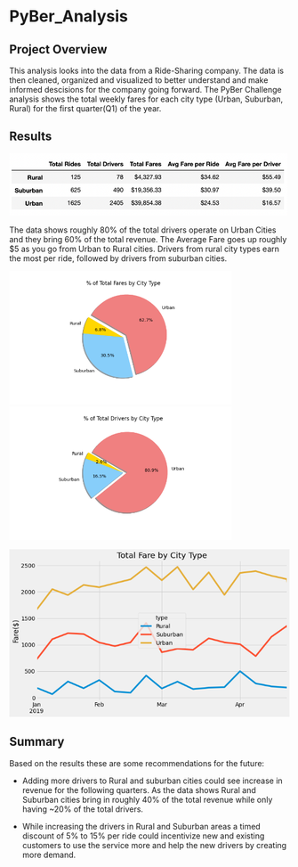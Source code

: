 # PyBer_Analysis

## Project Overview
This analysis looks into the data from a Ride-Sharing company. The data is then cleaned, organized and visualized to better understand and make informed descisions for the company going forward. The PyBer Challenge analysis shows the total weekly fares for each city type (Urban, Suburban, Rural) for the first quarter(Q1) of the year.



## Results
<img src="analysis/pyber_sum_df.png" width="500"> 

The data shows roughly 80% of the total drivers operate on Urban Cities and they bring 60% of the total revenue. The Average Fare goes up roughly $5 as you go from Urban to Rural cities. Drivers from rural city types earn the most per ride, followed by drivers from suburban cities. 

<img src="analysis/Fig5.png" width="400"> <img src="analysis/Fig7.png" width="400">

<img src="analysis/PyBer_fare_sum.png" width="600">



## Summary
Based on the results these are some recommendations for the future:
- Adding more drivers to Rural and suburban cities could see increase in revenue for the following quarters. As the data shows Rural and Suburban cities bring in roughly 40% of the total revenue while only having ~20% of the total drivers. 
 
- While increasing the drivers in Rural and Suburban areas a timed discount of 5% to 15% per ride could incentivize new and existing customers to use the service more and help the new drivers by creating more demand. 
